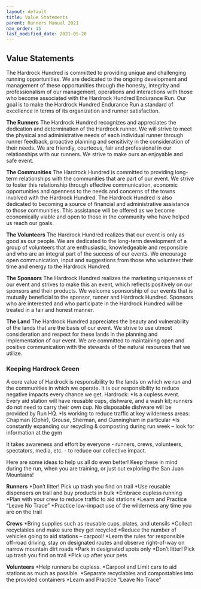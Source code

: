```yaml
---
layout: default
title: Value Statements
parent: Runners Manual 2021
nav_order: 15
last_modified_date: 2021-05-20
---
```


## Value Statements

The Hardrock Hundred is committed to providing unique and challenging running opportunities. We are dedicated to the ongoing development and management of these opportunities through the honesty, integrity and professionalism of our management, operations and interactions with those who become associated with the Hardrock Hundred Endurance Run. Our goal is to make the Hardrock Hundred Endurance Run a standard of excellence in terms of its organization and runner satisfaction.
 
**The Runners**
The Hardrock Hundred recognizes and appreciates the dedication and determination of the Hardrock runner. We will strive to meet the physical and administrative needs of each individual runner through runner feedback, proactive planning and sensitivity in the consideration of their needs. We are friendly, courteous, fair and professional in our relationships with our runners. We strive to make ours an enjoyable and safe event.
 
**The Communities**
The Hardrock Hundred is committed to providing long-term relationships with the communities that are part of our event. We strive to foster this relationship through effective communication, economic opportunities and openness to the needs and concerns of the towns involved with the Hardrock Hundred. The Hardrock Hundred is also dedicated to becoming a source of financial and administrative assistance to those communities. This assistance will be offered as we become economically viable and open to those in the community who have helped us reach our goals.
 
**The Volunteers**
The Hardrock Hundred realizes that our event is only as good as our people. We are dedicated to the long-term development of a group of volunteers that are enthusiastic, knowledgeable and responsible and who are an integral part of the success of our events. We encourage open communication, input and suggestions from those who volunteer their time and energy to the Hardrock Hundred.
 
**The Sponsors**
The Hardrock Hundred realizes the marketing uniqueness of our event and strives to make this an event, which reflects positively on our sponsors and their products. We welcome sponsorship of our events that is mutually beneficial to the sponsor, runner and Hardrock Hundred. Sponsors who are interested and who participate in the Hardrock Hundred will be treated in a fair and honest manner.
 
**The Land**
The Hardrock Hundred appreciates the beauty and vulnerability of the lands that are the basis of our event. We strive to use utmost consideration and respect for these lands in the planning and implementation of our event. We are committed to maintaining open and positive communication with the stewards of the natural resources that we utilize.
 
### Keeping Hardrock Green
 
A core value of Hardrock is responsibility to the lands on which we run and the communities in which we operate. It is our responsibility to reduce negative impacts every chance we get. Hardrock:
*Is a cupless event. Every aid station will have reusable cups, dishware, and a wash kit; runners do not need to carry their own cup. No disposable dishware will be provided by Run HQ.
*Is working to reduce traffic at key wilderness areas: Chapman (Ophir), Grouse, Sherman, and Cunningham in particular
*Is constantly expanding our recycling & composting during run week – look for information at the gym
 
It takes awareness and effort by everyone - runners, crews, volunteers, spectators, media, etc. - to reduce our collective impact. 
 
Here are some ideas to help us all do even better! Keep these in mind during the run, when you are training, or just out exploring the San Juan Mountains!
 
**Runners**
*Don’t litter! Pick up trash you find on trail
*Use reusable dispensers on trail and buy products in bulk
*Embrace cupless running
*Plan with your crew to reduce traffic to aid stations
*Learn and Practice “Leave No Trace”
*Practice low-impact use of the wilderness any time you are on the trail
 
**Crews**
*Bring supplies such as reusable cups, plates, and utensils
*Collect recyclables and make sure they get recycled
*Reduce the number of vehicles going to aid stations – carpool!
*Learn the rules for responsible off-road driving, stay on designated routes and observe right-of-way on narrow mountain dirt roads
*Park in designated spots only
*Don’t litter! Pick up trash you find on trail
*Pick up after your pets
 
**Volunteers**
*Help runners be cupless.
*Carpool and Limit cars to aid stations as much as possible.
*Separate recyclables and compostables into the provided containers
*Learn and Practice “Leave No Trace”
